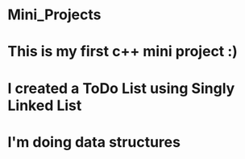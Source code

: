 # Mini_Projects
# This is my first c++ mini project :)
# I created a ToDo List using Singly Linked List
# I'm doing data structures

